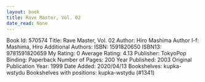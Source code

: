 ```yaml
---
layout: book
title: Rave Master, Vol. 02
date_read: None
---
```


Book Id: 570574
Title: Rave Master, Vol. 02
Author: Hiro Mashima
Author l-f: Mashima, Hiro
Additional Authors: 
ISBN: 1591820650
ISBN13: 9781591820659
My Rating: 0
Average Rating: 4.13
Publisher: TokyoPop
Binding: Paperback
Number of Pages: 200
Year Published: 2003
Original Publication Year: 1999
Date Added: 2020/04/13
Bookshelves: kupka-wstydu
Bookshelves with positions: kupka-wstydu (#1341)

